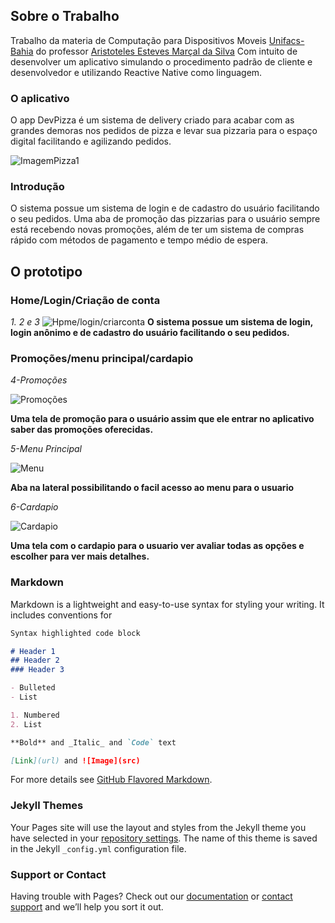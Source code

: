 ## Sobre o Trabalho

Trabalho da materia de Computação para Dispositivos Moveis [Unifacs-Bahia](unifacs.br) do professor [Aristoteles Esteves Marçal da Silva](https://github.com/totemarcal) Com intuito de desenvolver um aplicativo simulando o procedimento padrão de cliente e desenvolvedor e utilizando Reactive Native como linguagem.



### O aplicativo

O app DevPizza é um sistema de delivery criado para acabar com as grandes demoras nos pedidos de pizza e levar sua pizzaria para o espaço digital facilitando e agilizando pedidos.

![ImagemPizza1](https://i.imgur.com/lRau4rU.jpg)


### Introdução

O sistema possue um sistema de login e de cadastro do usuário facilitando o seu pedidos. Uma aba de promoção das pizzarias para o usuário sempre está recebendo novas promoções, além de ter um sistema de compras rápido com métodos de pagamento e tempo médio de espera.


## O prototipo

### Home/Login/Criação de conta
_1. 2 e 3_
![Hpme/login/criarconta](https://i.imgur.com/HsbJXxz.png)
**O sistema possue um sistema de login, login anônimo e de cadastro do usuário facilitando o seu pedidos.**

### Promoções/menu principal/cardapio

_4-Promoções_

![Promoções](https://i.imgur.com/wb8cYU1.png)

**Uma tela de promoção para o usuário assim que ele entrar no aplicativo saber das promoções oferecidas.**

_5-Menu Principal_

![Menu](https://i.imgur.com/xIiZALY.png)

**Aba na lateral possibilitando o facil acesso ao menu para o usuario**

_6-Cardapio_

![Cardapio](https://i.imgur.com/nmLp3Hx.png)

**Uma tela com o cardapio para o usuario ver avaliar todas as opções e escolher para ver mais detalhes.**



### Markdown

Markdown is a lightweight and easy-to-use syntax for styling your writing. It includes conventions for

```markdown
Syntax highlighted code block

# Header 1
## Header 2
### Header 3

- Bulleted
- List

1. Numbered
2. List

**Bold** and _Italic_ and `Code` text

[Link](url) and ![Image](src)
```

For more details see [GitHub Flavored Markdown](https://guides.github.com/features/mastering-markdown/).

### Jekyll Themes

Your Pages site will use the layout and styles from the Jekyll theme you have selected in your [repository settings](https://github.com/Xentthue/TrabDispMov/settings). The name of this theme is saved in the Jekyll `_config.yml` configuration file.

### Support or Contact

Having trouble with Pages? Check out our [documentation](https://help.github.com/categories/github-pages-basics/) or [contact support](https://github.com/contact) and we’ll help you sort it out.
